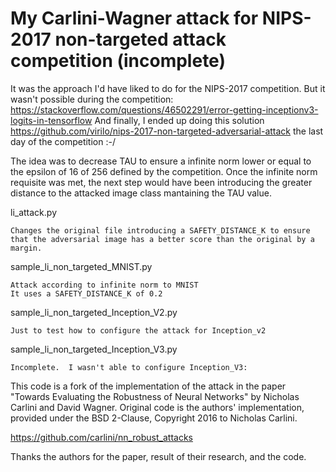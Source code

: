 # My Carlini-Wagner attack for NIPS-2017 non-targeted attack competition (incomplete)

It was the approach I'd have liked to do for the NIPS-2017 competition.
But it wasn't possible during the competition: https://stackoverflow.com/questions/46502291/error-getting-inceptionv3-logits-in-tensorflow
And finally, I ended up doing this solution https://github.com/virilo/nips-2017-non-targeted-adversarial-attack 
the last day of the competition :-/

The idea was to decrease TAU to ensure a infinite norm lower or equal to the epsilon of 16 of 256 defined by the competition. 
Once the infinite norm requisite was met, the next step would have been introducing the greater distance to the attacked image class mantaining the TAU value.




li_attack.py

	Changes the original file introducing a SAFETY_DISTANCE_K to ensure that the adversarial image has a better score than the original by a margin.


sample_li_non_targeted_MNIST.py

	Attack according to infinite norm to MNIST
	It uses a SAFETY_DISTANCE_K of 0.2

sample_li_non_targeted_Inception_V2.py

	Just to test how to configure the attack for Inception_v2

sample_li_non_targeted_Inception_V3.py

	Incomplete.  I wasn't able to configure Inception_V3: 



This code is a fork of the implementation of the attack in the paper "Towards Evaluating the Robustness of Neural Networks" by Nicholas Carlini and David Wagner.  Original code is the authors' implementation, provided under the BSD 2-Clause, Copyright 2016 to Nicholas Carlini.

https://github.com/carlini/nn_robust_attacks

Thanks the authors for the paper, result of their research, and the code.
